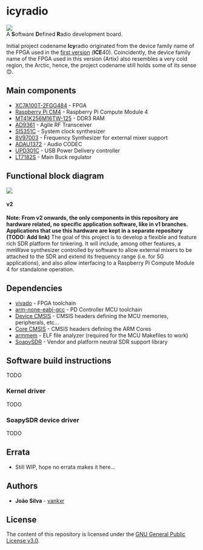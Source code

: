 # icyradio
![](https://github.com/vankxr/icyradio/blob/v2/pcb/main/icyradio-main.top.png)  
A **S**oftware **D**efined **R**adio development board.

Initial project codename **Icy**radio originated from the device family name of the FPGA used in the [first version](https://github.com/vankxr/icyradio/tree/v1/qo100) (**ICE**40). Coincidently, the device family name of the FPGA used in this version (Artix) also resembles a very cold region, the Arctic, hence, the project codename still holds some of its sense :blush:.

## Main components
 - [XC7A100T-2FGG484](https://pt.mouser.com/datasheet/2/903/ds180_7Series_Overview-1591537.pdf) - FPGA
 - [Raspberry Pi CM4](https://datasheets.raspberrypi.com/cm4/cm4-datasheet.pdf) - Raspberry Pi Compute Module 4
 - [MT41K256M16TW-125](https://media-www.micron.com/-/media/client/global/documents/products/data-sheet/dram/ddr3/4gb_1_35v_ddr3l_xit_addendum.pdf?rev=993cd23ec9f2450c8cae38fcb35343bd) - DDR3 RAM
 - [AD9361](https://github.com/vankxr/icyradio/raw/v2/qo100/docs/ad9361_transceiver/AD9361_Datasheet_RevF.pdf) - Agile RF Transceiver
 - [SI5351C](https://www.silabs.com/documents/public/data-sheets/Si5351-B.pdf) - System clock synthesizer
 - [8V97003](https://www.renesas.com/us/en/document/dst/8v97003-datasheet?r=462341) - Frequency Synthesizer for external mixer support
 - [ADAU1372](https://www.analog.com/media/en/technical-documentation/data-sheets/ADAU1372.pdf) - Audio CODEC
 - [UPD301C](https://ww1.microchip.com/downloads/aemDocuments/documents/UNG/ProductDocuments/DataSheets/00003412A.pdf) - USB Power Delivery controller
 - [LT7182S](https://www.analog.com/media/en/technical-documentation/data-sheets/lt7182s.pdf) - Main Buck regulator

## Functional block diagram
![](https://github.com/vankxr/icyradio/blob/v2/docs/block-diagram.png)  
#### v2
**Note: From v2 onwards, the only components in this repository are hardware related, no specific application software, like in v1 branches. Applications that use this hardware are kept in a separate repository (TODO: Add link)**
The goal of this project is to develop a flexible and feature rich SDR platform for tinkering. It will include, among other features, a mmWave synthesizer controlled by software to allow external mixers to be attached to the SDR and extend its frequency range (i.e. for 5G applications), and also allow interfacing to a Raspberry Pi Compute Module 4 for standalone operation.

## Dependencies
 - [vivado](https://www.xilinx.com/support/download.html) - FPGA toolchain
 - [arm-none-eabi-gcc](https://developer.arm.com/tools-and-software/open-source-software/developer-tools/gnu-toolchain/gnu-rm/downloads) - PD Controller MCU toolchain
 - [Device CMSIS](https://www.keil.com/dd2/) - CMSIS headers defining the MCU memories, peripherals, etc...
 - [Core CMSIS](https://github.com/ARM-software/CMSIS_5) - CMSIS headers defining the ARM Cores
 - [armmem](https://github.com/vankxr/armmem) - ELF file analyzer (required for the MCU Makefiles to work)
 - [SoapySDR](https://github.com/pothosware/SoapySDR) - Vendor and platform neutral SDR support library

## Software build instructions
TODO
### Kernel driver
TODO
### SoapySDR device driver
TODO

## Errata
 - Still WIP, hope no errata makes it here...

## Authors

* **João Silva** - [vankxr](https://github.com/vankxr)

## License

The content of this repository is licensed under the [GNU General Public License v3.0](LICENSE).
